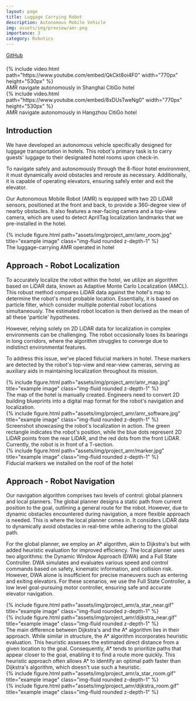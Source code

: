 ```yaml
---
layout: page
title: Luggage Carrying Robot 
description: Autonomous Mobile Vehicle
img: assets/img/preview/amr.png
importance: 3
category: Robotics
---
```


<!-- hyperlink icon  -->
<div class="row" style="margin-bottom: 20px;">
    <!-- github icon -->
    <div class="col-sm mt-3 mt-md-0 text-center">
        <div class="icon-with-text">
            <a href="https://github.com/KenYu910645/lucky_navi" target="_blank" rel="noopener noreferrer">
            <span class="icon-text h3">GitHub</span>
            <i class="fa-brands fa-github h3"></i></a>
        </div>
    </div>
</div>

<!-- youtube  -->
<div class="row justify-content-sm-center">
    <div class="col-sm-12">
        {% include video.html path="https://www.youtube.com/embed/QkCkt8oi4F0" width="770px" height="530px" %}
    </div>
</div>
<div class="caption">
    AMR navigate autonomously in Shanghai CitiGo hotel
</div>

<div class="row justify-content-sm-center">
    <div class="col-sm-12">
        {% include video.html path="https://www.youtube.com/embed/8xDUsTweNg0" width="770px" height="530px" %}
    </div>
</div>
<div class="caption">
    AMR navigate autonomously in Hangzhou CitiGo hotel
</div>

## Introduction
We have developed an autonomous vehicle specifically designed for luggage transportation in hotels. This robot's primary task is to carry guests' luggage to their designated hotel rooms upon check-in.

To navigate safely and autonomously through the 8-floor hotel environment, it must dynamically avoid obstacles and reroute as necessary. Additionally, it is capable of operating elevators, ensuring safely enter and exit the elevator.

Our Autonomous Mobile Robot (AMR) is equipped with two 2D LiDAR sensors, positioned at the front and back, to provide a 360-degree view of nearby obstacles. It also features a rear-facing camera and a top-view camera, which are used to detect AprilTag localization landmarks that we pre-installed in the hotel.

<div class="row justify-content-sm-center">
    <div class="col-sm-6 mt-3 mt-md-0">
        {% include figure.html path="assets/img/project_amr/amr_room.jpg" title="example image" class="img-fluid rounded z-depth-1" %}
    </div>
</div>
<div class="caption">
    The luggage-carrying AMR operated in hotel
</div>

## Approach - Robot Localization 

To accurately localize the robot within the hotel, we utilize an algorithm based on LiDAR data, known as Adaptive Monte Carlo Localization (AMCL). This robust method compares LiDAR data against the hotel's map to determine the robot's most probable location. Essentially, it is based on particle filter, which consider multiple potential robot locations simultaneously. The estimated robot location is then derived as the mean of all these 'particle' hypotheses.

However, relying solely on 2D LiDAR data for localization in complex environments can be challenging. The robot occasionally loses its bearings in long corridors, where the algorithm struggles to converge due to indistinct environmental features.

To address this issue, we've placed fiducial markers in hotel. These markers are detected by the robot's top-view and rear-view cameras, serving as auxiliary aids in maintaining localization throughout its mission.

<div class="row justify-content-sm-center">
    <div class="col-sm-6 mt-3 mt-md-0">
        {% include figure.html path="assets/img/project_amr/amr_map.jpg" title="example image" class="img-fluid rounded z-depth-1" %}
    </div>
</div>
<div class="caption">
    The map of the hotel is manually created. Engineers need to convert 2D building blueprints into a digital map format for the robot's navigation and localization.
</div>

<div class="row justify-content-sm-center">
    <div class="col-sm-6 mt-3 mt-md-0">
        {% include figure.html path="assets/img/project_amr/amr_software.jpg" title="example image" class="img-fluid rounded z-depth-1" %}
    </div>
</div>
<div class="caption">
    Screenshot showcasing the robot's localization in action. The green rectangle indicates the robot's position, while the blue dots represent 2D LiDAR points from the rear LiDAR, and the red dots from the front LiDAR. Currently, the robot is in front of a T-section.
</div>

<div class="row justify-content-sm-center">
    <div class="col-sm-6 mt-3 mt-md-0">
        {% include figure.html path="assets/img/project_amr/marker.jpg" title="example image" class="img-fluid rounded z-depth-1" %}
    </div>
</div>
<div class="caption">
    Fiducial markers we installed on the roof of the hotel
</div>


## Approach - Robot Navigation 

Our navigation algorithm comprises two levels of control: global planners and local planners. The global planner designs a static path from current position to the goal, outlining a general route for the robot. However, due to dynamic obstacles encountered during navigation, a more flexible approach is needed. This is where the local planner comes in. It considers LiDAR data to dynamically avoid obstacles in real-time while adhering to the global path.

For the global planner, we employ an A* algorithm, akin to Dijkstra's but with added heuristic evaluation for improved efficiency. The local planner uses two algorithms: the Dynamic Window Approach (DWA) and a Full State Controller. DWA simulates and evaluates various speed and control commands based on safety, kinematic information, and collision risk. However, DWA alone is insufficient for precise maneuvers such as entering and exiting elevators. For these scenarios, we use the Full State Controller, a low level goal-pursuing motor controller, ensuring safe and accurate elevator navigation.

<div class="row justify-content-sm-center">
    <div class="col-sm-6 mt-3 mt-md-0">
        {% include figure.html path="assets/img/project_amr/a_star_near.gif" title="example image" class="img-fluid rounded z-depth-1" %}
    </div>
    <div class="col-sm-6 mt-3 mt-md-0">
        {% include figure.html path="assets/img/project_amr/dijkstra_near.gif" title="example image" class="img-fluid rounded z-depth-1" %}
    </div>
</div>
<div class="caption">
    The main difference between Dijkstra's and the A* algorithm lies in their approach. While similar in structure, the A* algorithm incorporates heuristic evaluation. This heuristic assesses the estimated direct distance from a given location to the goal. Consequently, A* tends to prioritize paths that appear closer to the goal, enabling it to find a route more quickly. This heuristic approach often allows A* to identify an optimal path faster than Dijkstra's algorithm, which doesn't use such a heuristic.
</div>

<div class="row justify-content-sm-center">
    <div class="col-sm-6 mt-3 mt-md-0">
        {% include figure.html path="assets/img/project_amr/a_star_room.gif" title="example image" class="img-fluid rounded z-depth-1" %}
    </div>
    <div class="col-sm-6 mt-3 mt-md-0">
        {% include figure.html path="assets/img/project_amr/dijkstra_room.gif" title="example image" class="img-fluid rounded z-depth-1" %}
    </div>
</div>